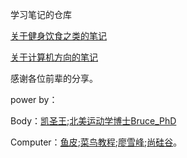 学习笔记的仓库

[关于健身饮食之类的笔记](Body)

[关于计算机方向的笔记](Computer)


感谢各位前辈的分享。

power by：

Body：[凯圣王](https://space.bilibili.com/2100737396);[北美运动学博士Bruce_PhD](https://space.bilibili.com/1387592680)

Computer：[鱼皮](https://space.bilibili.com/12890453);[菜鸟教程](https://www.runoob.com/);[廖雪峰](https://www.liaoxuefeng.com/);[尚硅谷](https://space.bilibili.com/302417610)。